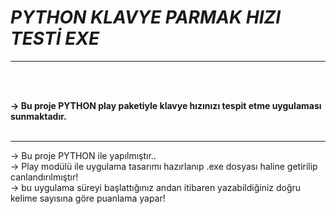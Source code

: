 # ***PYTHON KLAVYE PARMAK HIZI TESTİ EXE***

<hr>
<br><br>

<b>-> Bu proje PYTHON play paketiyle klavye hızınızı tespit etme uygulaması sunmaktadır. </b>
<br><br><hr>

-> Bu proje PYTHON ile yapılmıştır..<br>
-> Play modülü ile uygulama tasarımı hazırlanıp .exe dosyası haline getirilip canlandırılmıştır!<br>
-> bu uygulama süreyi başlattığınız andan itibaren yazabildiğiniz doğru kelime sayısına göre puanlama yapar!
<br>



